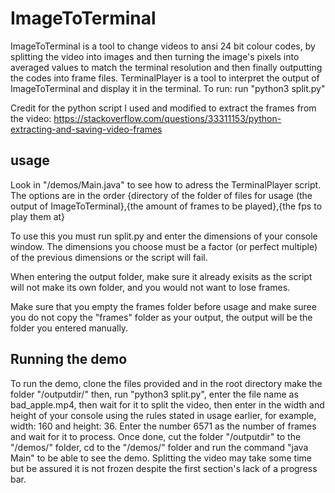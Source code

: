# ImageToTerminal
ImageToTerminal is a tool to change videos to ansi 24 bit colour codes, by splitting the video into images and then turning the image's pixels into averaged values to match the terminal resolution and then finally outputting the codes into frame files.
TerminalPlayer is a tool to interpret the output of ImageToTerminal and display it in the terminal.
To run: run "python3 split.py"

Credit for the python script I used and modified to extract the frames from the video: https://stackoverflow.com/questions/33311153/python-extracting-and-saving-video-frames
## usage
Look in "/demos/Main.java" to see how to adress the TerminalPlayer script. The options are in the order {directory of the folder of files for usage (the output of ImageToTerminal},{the amount of frames to be played},{the fps to play them at} 

To use this you must run split.py and enter the dimensions of your console window. The dimensions you choose must be a factor (or perfect multiple) of the previous dimensions or the script will fail.

When entering the output folder, make sure it already exisits as the script will not make its own folder, and you would not want to lose frames.

Make sure that you empty the frames folder before usage and make suree you do not copy the "frames" folder as your output, the output will be the folder you entered manually.

## Running the demo
To run the demo, clone the files provided and in the root directory make the folder "/outputdir/" then, run "python3 split.py", enter the file name as bad_apple.mp4, then wait for it to split the video, then enter in the width and height of your console using the rules stated in usage earlier, for example, width: 160 and height: 36. Enter the number 6571 as the number of frames and wait for it to process. Once done, cut the folder "/outputdir" to the "/demos/" folder, cd to the "/demos/" folder and run the command "java Main" to be able to see the demo. Splitting the video may take some time but be assured it is not frozen despite the first section's lack of a progress bar.
